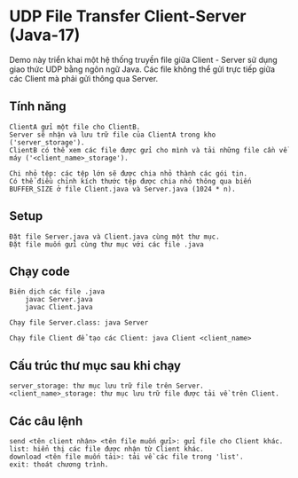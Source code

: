 # UDP File Transfer Client-Server (Java-17)

Demo này triển khai một hệ thống truyền file giữa Client - Server sử dụng giao thức UDP bằng ngôn ngữ Java.
Các file không thể gửi trực tiếp giữa các Client mà phải gửi thông qua Server.

## Tính năng
    ClientA gửi một file cho ClientB.
    Server sẽ nhận và lưu trữ file của ClientA trong kho ('server_storage').
    ClientB có thể xem các file được gửi cho mình và tải những file cần về máy ('<client_name>_storage').
    
    Chi nhỏ tệp: các tệp lớn sẽ được chia nhỏ thành các gói tin.
    Có thể điều chỉnh kích thước tệp được chia nhỏ thông qua biến BUFFER_SIZE ở file Client.java và Server.java (1024 * n).

## Setup
    Đặt file Server.java và Client.java cùng một thư mục.
    Đặt file muốn gửi cùng thư mục với các file .java

## Chạy code
    Biên dịch các file .java
        javac Server.java
        javac Client.java

    Chạy file Server.class: java Server

    Chạy file Client để tạo các Client: java Client <client_name>

## Cấu trúc thư mục sau khi chạy
    server_storage: thư mục lưu trữ file trên Server.
    <client_name>_storage: thư mục lưu trữ file được tải về trên Client.

## Các câu lệnh
    send <tên client nhận> <tên file muốn gửi>: gửi file cho Client khác.
    list: hiển thị các file được nhận từ Client khác.
    download <tên file muốn tải>: tải về các file trong 'list'.
    exit: thoát chương trình.